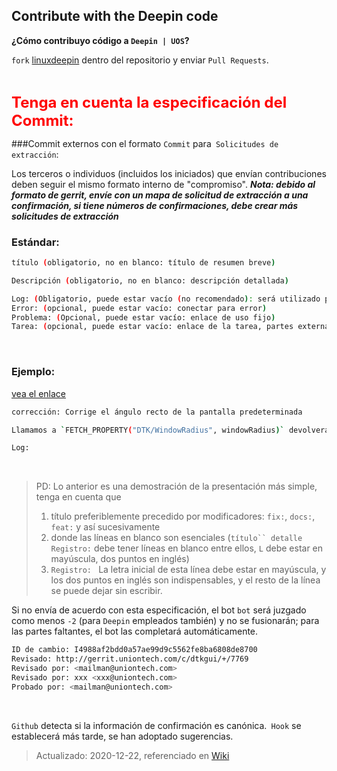 ## Contribute with the Deepin code

**¿Cómo contribuyo código a `Deepin | UOS`?**

`fork` [linuxdeepin](https://github.com/linuxdeepin) dentro del repositorio y enviar `Pull Requests`. 

<br>

<font size="5" color="red"> **Tenga en cuenta la especificación del Commit:** </font>

###Commit externos con el formato `Commit` para` Solicitudes de extracción`:

Los terceros o individuos (incluidos los iniciados) que envían contribuciones deben seguir el mismo formato interno de "compromiso".
***Nota: debido al formato de gerrit, envíe con un mapa de solicitud de extracción a una confirmación, si tiene números de confirmaciones, debe crear más solicitudes de extracción***
<br>

### Estándar:

```bash
título (obligatorio, no en blanco: título de resumen breve)

Descripción (obligatorio, no en blanco: descripción detallada)

Log: (Obligatorio, puede estar vacío (no recomendado): será utilizado por el sistema crp interno, no se como rellenar, solo repite el contenido del título)
Error: (opcional, puede estar vacío: conectar para error)
Problema: (Opcional, puede estar vacío: enlace de uso fijo)
Tarea: (opcional, puede estar vacío: enlace de la tarea, partes externas no disponibles)
```

<br>

### Ejemplo:

 [vea el enlace](https://github.com/linuxdeepin/dtkgui/commit/de1f742edefee47963515acf63721ffb53193a8b) 

```bash
corrección: Corrige el ángulo recto de la pantalla predeterminada

Llamamos a `FETCH_PROPERTY("DTK/WindowRadius", windowRadius)` devolverá -1 por defecto, resultando en el parámetro de ángulo recto. Entonces la copa está fija aquí.

Log:
```

<br>

> PD: Lo anterior es una demostración de la presentación más simple, tenga en cuenta que
>
> 1. título preferiblemente precedido por modificadores: `fix:`, `docs:`, `feat:` y así sucesivamente 
> 2. donde las líneas en blanco son esenciales (`título`` detalle` `Registro:` debe tener líneas en blanco entre ellos, `L` debe estar en mayúscula, dos puntos en inglés)
> 3. `Registro: ` La letra inicial de esta línea debe estar en mayúscula, y los dos puntos en inglés son indispensables, y el resto de la línea se puede dejar sin escribir.



Si no envía de acuerdo con esta especificación, el bot `bot` será juzgado como menos `-2` (para `Deepin` empleados también) y no se fusionarán; para las partes faltantes, el bot las completará automáticamente.

```bash
ID de cambio: I4988af2bdd0a57ae99d9c5562fe8ba6808de8700
Revisado: http://gerrit.uniontech.com/c/dtkgui/+/7769
Revisado por: <mailman@uniontech.com>
Revisado por: xxx <xxx@uniontech.com>
Probado por: <mailman@uniontech.com>
```

<br>

`Github` detecta si la información de confirmación es canónica.` Hook` se establecerá más tarde, se han adoptado sugerencias.
> Actualizado: 2020-12-22, referenciado en [Wiki](https://github.com/linuxdeepin/developer-center/wiki/Commit-Information-standard-en)